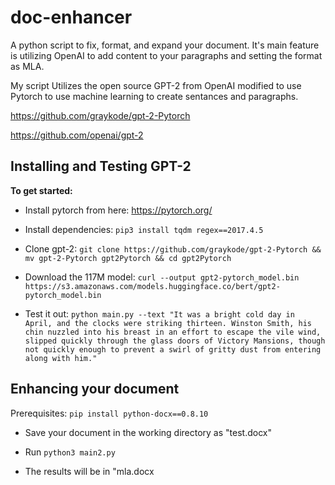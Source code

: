 # doc-enhancer
A python script to fix, format, and expand your document. It's main feature is utilizing OpenAI to add content to your paragraphs and setting the format as MLA.

My script Utilizes the open source GPT-2 from OpenAI modified to use Pytorch to use machine learning to create sentances and paragraphs. 

https://github.com/graykode/gpt-2-Pytorch

https://github.com/openai/gpt-2

## Installing and Testing GPT-2
**To get started:**

* Install pytorch from here: https://pytorch.org/

* Install dependencies:
`pip3 install tqdm regex==2017.4.5`

* Clone gpt-2:
`git clone https://github.com/graykode/gpt-2-Pytorch && mv gpt-2-Pytorch gpt2Pytorch && cd gpt2Pytorch`

* Download the 117M model:
`curl --output gpt2-pytorch_model.bin https://s3.amazonaws.com/models.huggingface.co/bert/gpt2-pytorch_model.bin`

* Test it out:
`python main.py --text "It was a bright cold day in April, and the clocks were striking thirteen. Winston Smith, his chin nuzzled into his breast in an effort to escape the vile wind, slipped quickly through the glass doors of Victory Mansions, though not quickly enough to prevent a swirl of gritty dust from entering along with him."`

## Enhancing your document

Prerequisites: `pip install python-docx==0.8.10`

* Save your document in the working directory as "test.docx"

* Run `python3 main2.py`

* The results will be in "mla.docx

